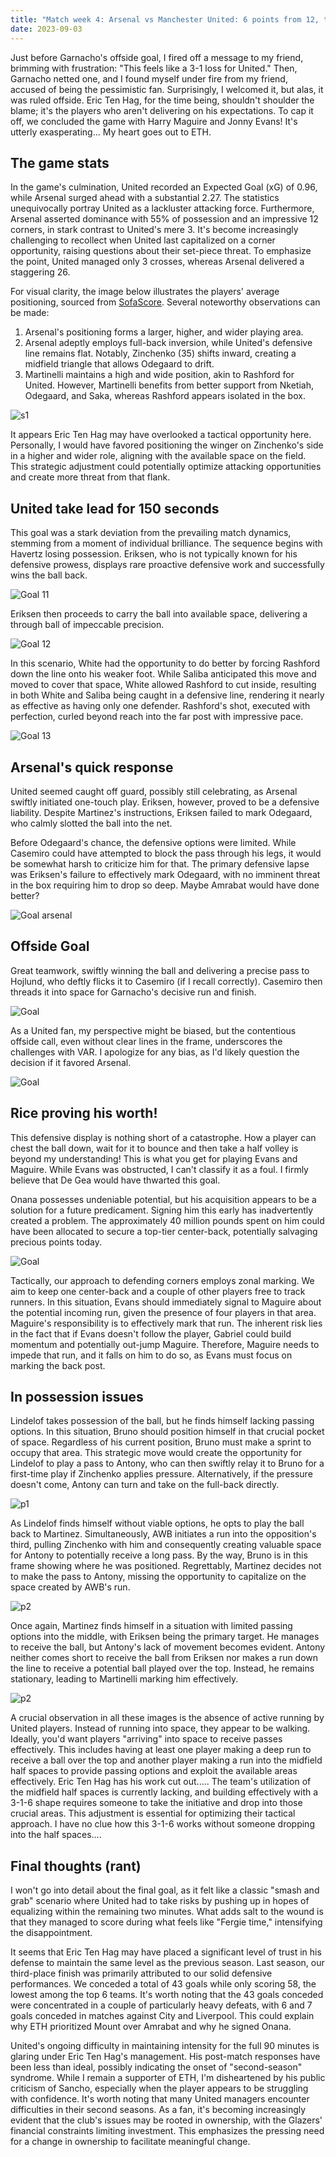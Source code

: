 ```yaml
---
title: "Match week 4: Arsenal vs Manchester United: 6 points from 12, this is bad!"
date: 2023-09-03
---
```


Just before Garnacho's offside goal, I fired off a message to my friend, brimming with frustration: "This feels like a 3-1 loss for United." Then, Garnacho netted one, and I found myself under fire from my friend, accused of being the pessimistic fan. Surprisingly, I welcomed it, but alas, it was ruled offside. Eric Ten Hag, for the time being, shouldn't shoulder the blame; it's the players who aren't delivering on his expectations. To cap it off, we concluded the game with Harry Maguire and Jonny Evans! It's utterly exasperating... My heart goes out to ETH.

<h2>The game stats</h2>

In the game's culmination, United recorded an Expected Goal (xG) of 0.96, while Arsenal surged ahead with a substantial 2.27. The statistics unequivocally portray United as a lackluster attacking force. Furthermore, Arsenal asserted dominance with 55% of possession and an impressive 12 corners, in stark contrast to United's mere 3. It's become increasingly challenging to recollect when United last capitalized on a corner opportunity, raising questions about their set-piece threat. To emphasize the point, United managed only 3 crosses, whereas Arsenal delivered a staggering 26.

For visual clarity, the image below illustrates the players' average positioning, sourced from [SofaScore](https://www.sofascore.com/arsenal-manchester-united/KR#11352534). Several noteworthy observations can be made:

1. Arsenal's positioning forms a larger, higher, and wider playing area.
2. Arsenal adeptly employs full-back inversion, while United's defensive line remains flat. Notably, Zinchenko (35) shifts inward, creating a midfield triangle that allows Odegaard to drift.
3. Martinelli maintains a high and wide position, akin to Rashford for United. However, Martinelli benefits from better support from Nketiah, Odegaard, and Saka, whereas Rashford appears isolated in the box.

![s1](/red-army-recaps/assets/match_week_4/average_position.jpg)  

It appears Eric Ten Hag may have overlooked a tactical opportunity here. Personally, I would have favored positioning the winger on Zinchenko's side in a higher and wider role, aligning with the available space on the field. This strategic adjustment could potentially optimize attacking opportunities and create more threat from that flank.

<h2>United take lead for 150 seconds</h2>

This goal was a stark deviation from the prevailing match dynamics, stemming from a moment of individual brilliance. The sequence begins with Havertz losing possession. Eriksen, who is not typically known for his defensive prowess, displays rare proactive defensive work and successfully wins the ball back.

![Goal 11](/red-army-recaps/assets/match_week_4/goal_11.jpg)

Eriksen then proceeds to carry the ball into available space, delivering a through ball of impeccable precision.

![Goal 12](/red-army-recaps/assets/match_week_4/goal_12.jpg)

In this scenario, White had the opportunity to do better by forcing Rashford down the line onto his weaker foot. While Saliba anticipated this move and moved to cover that space, White allowed Rashford to cut inside, resulting in both White and Saliba being caught in a defensive line, rendering it nearly as effective as having only one defender. Rashford's shot, executed with perfection, curled beyond reach into the far post with impressive pace.

![Goal 13](/red-army-recaps/assets/match_week_4/goal_13.jpg)  

<h2>Arsenal's quick response</h2>

United seemed caught off guard, possibly still celebrating, as Arsenal swiftly initiated one-touch play. Eriksen, however, proved to be a defensive liability. Despite Martinez's instructions, Eriksen failed to mark Odegaard, who calmly slotted the ball into the net.

Before Odegaard's chance, the defensive options were limited. While Casemiro could have attempted to block the pass through his legs, it would be somewhat harsh to criticize him for that. The primary defensive lapse was Eriksen's failure to effectively mark Odegaard, with no imminent threat in the box requiring him to drop so deep. Maybe Amrabat would have done better?

![Goal arsenal](/red-army-recaps/assets/match_week_4/goal_a_1.jpg)  


<h2>Offside Goal</h2>

Great teamwork, swiftly winning the ball and delivering a precise pass to Hojlund, who deftly flicks it to Casemiro (if I recall correctly). Casemiro then threads it into space for Garnacho's decisive run and finish. 

![Goal](/red-army-recaps/assets/match_week_4/goal_o_1.jpg)  

As a United fan, my perspective might be biased, but the contentious offside call, even without clear lines in the frame, underscores the challenges with VAR. I apologize for any bias, as I'd likely question the decision if it favored Arsenal.

![Goal](/red-army-recaps/assets/match_week_4/goal_o_2.jpg)  


<h2>Rice proving his worth!</h2>

This defensive display is nothing short of a catastrophe. How a player can chest the ball down, wait for it to bounce and then take a half volley is beyond my understanding! This is what you get for playing Evans and Maguire. While Evans was obstructed, I can't classify it as a foul. I firmly believe that De Gea would have thwarted this goal.

Onana possesses undeniable potential, but his acquisition appears to be a solution for a future predicament. Signing him this early has inadvertently created a problem. The approximately 40 million pounds spent on him could have been allocated to secure a top-tier center-back, potentially salvaging precious points today.

![Goal](/red-army-recaps/assets/match_week_4/corner_tactics.jpg)  

Tactically, our approach to defending corners employs zonal marking. We aim to keep one center-back and a couple of other players free to track runners. In this situation, Evans should immediately signal to Maguire about the potential incoming run, given the presence of four players in that area. Maguire's responsibility is to effectively mark that run. The inherent risk lies in the fact that if Evans doesn't follow the player, Gabriel could build momentum and potentially out-jump Maguire. Therefore, Maguire needs to impede that run, and it falls on him to do so, as Evans must focus on marking the back post.

<h2>In possession issues</h2>

Lindelof takes possession of the ball, but he finds himself lacking passing options. In this situation, Bruno should position himself in that crucial pocket of space. Regardless of his current position, Bruno must make a sprint to occupy that area. This strategic move would create the opportunity for Lindelof to play a pass to Antony, who can then swiftly relay it to Bruno for a first-time play if Zinchenko applies pressure. Alternatively, if the pressure doesn't come, Antony can turn and take on the full-back directly.

![p1](/red-army-recaps/assets/match_week_4/lack_of_mov_1.jpg)  

As Lindelof finds himself without viable options, he opts to play the ball back to Martinez. Simultaneously, AWB initiates a run into the opposition's third, pulling Zinchenko with him and consequently creating valuable space for Antony to potentially receive a long pass. By the way, Bruno is in this frame showing where he was positioned. Regrettably, Martinez decides not to make the pass to Antony, missing the opportunity to capitalize on the space created by AWB's run.

![p2](/red-army-recaps/assets/match_week_4/lack_of_mov_2.jpg)

Once again, Martinez finds himself in a situation with limited passing options into the middle, with Eriksen being the primary target. He manages to receive the ball, but Antony's lack of movement becomes evident. Antony neither comes short to receive the ball from Eriksen nor makes a run down the line to receive a potential ball played over the top. Instead, he remains stationary, leading to Martinelli marking him effectively.

![p2](/red-army-recaps/assets/match_week_4/lack_of_mov_3.jpg)

A crucial observation in all these images is the absence of active running by United players. Instead of running into space, they appear to be walking. Ideally, you'd want players "arriving" into space to receive passes effectively. This includes having at least one player making a deep run to receive a ball over the top and another player making a run into the midfield half spaces to provide passing options and exploit the available areas effectively. Eric Ten Hag has his work cut out..... The team's utilization of the midfield half spaces is currently lacking, and building effectively with a 3-1-6 shape requires someone to take the initiative and drop into those crucial areas. This adjustment is essential for optimizing their tactical approach. I have no clue how this 3-1-6 works without someone dropping into the half spaces....

<h2>Final thoughts (rant) </h2>

I won't go into detail about the final goal, as it felt like a classic "smash and grab" scenario where United had to take risks by pushing up in hopes of equalizing within the remaining two minutes. What adds salt to the wound is that they managed to score during what feels like "Fergie time," intensifying the disappointment.

It seems that Eric Ten Hag may have placed a significant level of trust in his defense to maintain the same level as the previous season. Last season, our third-place finish was primarily attributed to our solid defensive performances. We conceded a total of 43 goals while only scoring 58, the lowest among the top 6 teams. It's worth noting that the 43 goals conceded were concentrated in a couple of particularly heavy defeats, with 6 and 7 goals conceded in matches against City and Liverpool. This could explain why ETH prioritized Mount over Amrabat and why he signed Onana. 

United's ongoing difficulty in maintaining intensity for the full 90 minutes is glaring under Eric Ten Hag's management. His post-match responses have been less than ideal, possibly indicating the onset of "second-season" syndrome. While I remain a supporter of ETH, I'm disheartened by his public criticism of Sancho, especially when the player appears to be struggling with confidence. It's worth noting that many United managers encounter difficulties in their second seasons. As a fan, it's becoming increasingly evident that the club's issues may be rooted in ownership, with the Glazers' financial constraints limiting investment. This emphasizes the pressing need for a change in ownership to facilitate meaningful change. 
